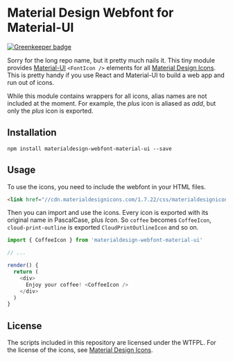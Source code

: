 # Material Design Webfont for Material-UI

[![Greenkeeper badge](https://badges.greenkeeper.io/TeamWertarbyte/materialdesign-webfont-material-ui.svg)](https://greenkeeper.io/)

Sorry for the long repo name, but it pretty much nails it. This tiny module
provides [Material-UI][material-ui] `<FontIcon />` elements for all
[Material Design Icons][md-icons]. This is pretty handy if you use React and Material-UI
to build a web app and run out of icons.

While this module contains wrappers for all icons, alias names are not included
at the moment. For example, the _plus_ icon is aliased as _add_, but only the _plus_ icon
is exported.

[material-ui]: http://www.material-ui.com/
[md-icons]: https://materialdesignicons.com/

## Installation
```shell
npm install materialdesign-webfont-material-ui --save
```

## Usage

To use the icons, you need to include the webfont in your HTML files.

```html
<link href="//cdn.materialdesignicons.com/1.7.22/css/materialdesignicons.min.css" media="all" rel="stylesheet" type="text/css" />
```

Then you can import and use the icons. Every icon is exported with its
original name in PascalCase, plus _Icon_. So `coffee` becomes `CoffeeIcon`,
`cloud-print-outline` is exported `CloudPrintOutlineIcon` and so on.

```js
import { CoffeeIcon } from 'materialdesign-webfont-material-ui'

// ...

render() {
  return (
    <div>
      Enjoy your coffee! <CoffeeIcon />
    </div>
  )
}
```

## License

The scripts included in this repository are licensed under the WTFPL. For the license
of the icons, see [Material Design Icons][md-icons].
